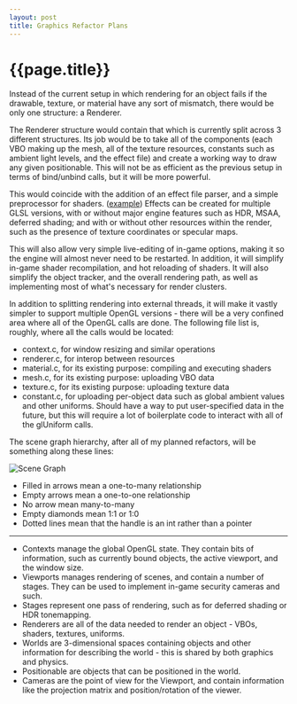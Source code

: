 ```yaml
---
layout: post
title: Graphics Refactor Plans
---
```


# {{page.title}}

Instead of the current setup in which rendering for an object fails if
the drawable, texture, or material have any sort of mismatch, there
would be only one structure: a Renderer.

The Renderer structure would contain that which is currently split
across 3 different structures. Its job would be to take all of the
components (each VBO making up the mesh, all of the texture resources,
constants such as ambient light levels, and the effect file) and
create a working way to draw any given positionable. This will not be
as efficient as the previous setup in terms of bind/unbind calls, but
it will be more powerful.

This would coincide with the addition of an effect file parser, and a
simple preprocessor for shaders.
([example](https://gist.github.com/tiffany352/6097238)) Effects can be
created for multiple GLSL versions, with or without major engine
features such as HDR, MSAA, deferred shading; and with or without
other resources within the render, such as the presence of texture
coordinates or specular maps.

This will also allow very simple live-editing of in-game options,
making it so the engine will almost never need to be restarted. In
addition, it will simplify in-game shader recompilation, and hot
reloading of shaders. It will also simplify the object tracker, and
the overall rendering path, as well as implementing most of what's
necessary for render clusters.

In addition to splitting rendering into external threads, it will make
it vastly simpler to support multiple OpenGL versions - there will be
a very confined area where all of the OpenGL calls are done. The
following file list is, roughly, where all the calls would be located:

- context.c, for window resizing and similar operations
- renderer.c, for interop between resources
- material.c, for its existing purpose: compiling and executing
  shaders
- mesh.c, for its existing purpose: uploading VBO data
- texture.c, for its existing purpose: uploading texture data
- constant.c, for uploading per-object data such as global ambient
  values and other uniforms. Should have a way to put user-specified
  data in the future, but this will require a lot of boilerplate code
  to interact with all of the glUniform calls.

The scene graph hierarchy, after all of my planned refactors, will be
something along these lines:

![Scene Graph](../../../images/2013-07-27-scenegraph.png)

- Filled in arrows mean a one-to-many relationship
- Empty arrows mean a one-to-one relationship
- No arrow mean many-to-many
- Empty diamonds mean 1:1 or 1:0
- Dotted lines mean that the handle is an int rather than a pointer

* * *

* Contexts manage the global OpenGL state. They contain bits of
  information, such as currently bound objects, the active viewport,
  and the window size.
* Viewports manages rendering of scenes, and contain a number of
  stages. They can be used to implement in-game security cameras and
  such.
* Stages represent one pass of rendering, such as for deferred shading
  or HDR tonemapping.
* Renderers are all of the data needed to render an object - VBOs,
  shaders, textures, uniforms.
* Worlds are 3-dimensional spaces containing objects and other
  information for describing the world - this is shared by both
  graphics and physics.
* Positionable are objects that can be positioned in the world.
* Cameras are the point of view for the Viewport, and contain
  information like the projection matrix and position/rotation of the
  viewer.
